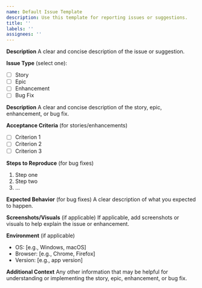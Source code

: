 ```yaml
---
name: Default Issue Template
description: Use this template for reporting issues or suggestions.
title: ''
labels: ''
assignees: ''
---
```


**Description**
A clear and concise description of the issue or suggestion.

**Issue Type** (select one):
- [ ] Story
- [ ] Epic
- [ ] Enhancement
- [ ] Bug Fix

**Description**
A clear and concise description of the story, epic, enhancement, or bug fix.

**Acceptance Criteria** (for stories/enhancements)
- [ ] Criterion 1
- [ ] Criterion 2
- [ ] Criterion 3

**Steps to Reproduce** (for bug fixes)
1. Step one
2. Step two
3. ...

**Expected Behavior** (for bug fixes)
A clear description of what you expected to happen.

**Screenshots/Visuals** (if applicable)
If applicable, add screenshots or visuals to help explain the issue or enhancement.

**Environment** (if applicable)
- OS: [e.g., Windows, macOS]
- Browser: [e.g., Chrome, Firefox]
- Version: [e.g., app version]

**Additional Context**
Any other information that may be helpful for understanding or implementing the story, epic, enhancement, or bug fix.